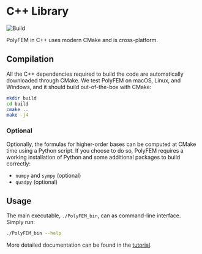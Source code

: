 # C++ Library

![Build](https://github.com/polyfem/polyfem/workflows/Build/badge.svg)

PolyFEM in C++ uses modern CMake and is cross-platform.

## Compilation

All the C++ dependencies required to build the code are automatically downloaded through CMake. We test PolyFEM on macOS, Linux, and Windows, and it should build out-of-the-box with CMake:

```sh
mkdir build
cd build
cmake ..
make -j4
```

### Optional

Optionally, the formulas for higher-order bases can be computed at CMake time using a Python script. If you choose to do so, PolyFEM requires a working installation of Python and some additional packages to build correctly:

- `numpy` and `sympy` (optional)
- `quadpy` (optional)

## Usage

The main executable, `./PolyFEM_bin`, can as command-line interface. Simply run:

```sh
./PolyFEM_bin --help
```

More detailed documentation can be found in the [tutorial](tutorials/getting_started.md).
